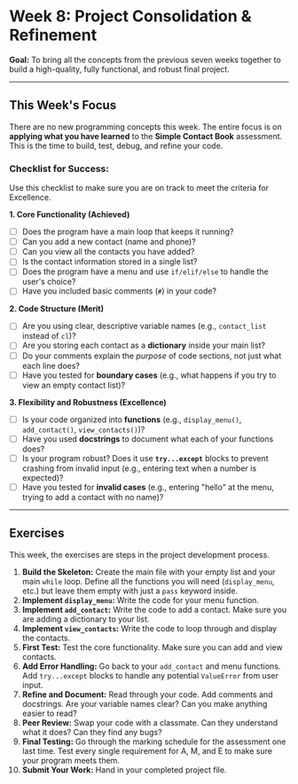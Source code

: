 
# Week 8: Project Consolidation & Refinement

**Goal:** To bring all the concepts from the previous seven weeks together to build a high-quality, fully functional, and robust final project.

---

## This Week's Focus

There are no new programming concepts this week. The entire focus is on **applying what you have learned** to the **Simple Contact Book** assessment. This is the time to build, test, debug, and refine your code.

### Checklist for Success:

Use this checklist to make sure you are on track to meet the criteria for Excellence.

**1. Core Functionality (Achieved)**
*   [ ] Does the program have a main loop that keeps it running?
*   [ ] Can you add a new contact (name and phone)?
*   [ ] Can you view all the contacts you have added?
*   [ ] Is the contact information stored in a single list?
*   [ ] Does the program have a menu and use `if/elif/else` to handle the user's choice?
*   [ ] Have you included basic comments (`#`) in your code?

**2. Code Structure (Merit)**
*   [ ] Are you using clear, descriptive variable names (e.g., `contact_list` instead of `cl`)?
*   [ ] Are you storing each contact as a **dictionary** inside your main list?
*   [ ] Do your comments explain the *purpose* of code sections, not just what each line does?
*   [ ] Have you tested for **boundary cases** (e.g., what happens if you try to view an empty contact list)?

**3. Flexibility and Robustness (Excellence)**
*   [ ] Is your code organized into **functions** (e.g., `display_menu()`, `add_contact()`, `view_contacts()`)?
*   [ ] Have you used **docstrings** to document what each of your functions does?
*   [ ] Is your program robust? Does it use **`try...except`** blocks to prevent crashing from invalid input (e.g., entering text when a number is expected)?
*   [ ] Have you tested for **invalid cases** (e.g., entering "hello" at the menu, trying to add a contact with no name)?

---

## Exercises

This week, the exercises are steps in the project development process.

1.  **Build the Skeleton:** Create the main file with your empty list and your main `while` loop. Define all the functions you will need (`display_menu`, etc.) but leave them empty with just a `pass` keyword inside.
2.  **Implement `display_menu`:** Write the code for your menu function.
3.  **Implement `add_contact`:** Write the code to add a contact. Make sure you are adding a dictionary to your list.
4.  **Implement `view_contacts`:** Write the code to loop through and display the contacts.
5.  **First Test:** Test the core functionality. Make sure you can add and view contacts.
6.  **Add Error Handling:** Go back to your `add_contact` and menu functions. Add `try...except` blocks to handle any potential `ValueError` from user input.
7.  **Refine and Document:** Read through your code. Add comments and docstrings. Are your variable names clear? Can you make anything easier to read?
8.  **Peer Review:** Swap your code with a classmate. Can they understand what it does? Can they find any bugs?
9.  **Final Testing:** Go through the marking schedule for the assessment one last time. Test every single requirement for A, M, and E to make sure your program meets them.
10. **Submit Your Work:** Hand in your completed project file.

